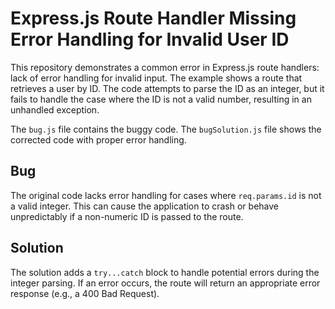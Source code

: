 # Express.js Route Handler Missing Error Handling for Invalid User ID

This repository demonstrates a common error in Express.js route handlers:  lack of error handling for invalid input.  The example shows a route that retrieves a user by ID.  The code attempts to parse the ID as an integer, but it fails to handle the case where the ID is not a valid number, resulting in an unhandled exception.

The `bug.js` file contains the buggy code.  The `bugSolution.js` file shows the corrected code with proper error handling.

## Bug
The original code lacks error handling for cases where `req.params.id` is not a valid integer. This can cause the application to crash or behave unpredictably if a non-numeric ID is passed to the route.

## Solution
The solution adds a `try...catch` block to handle potential errors during the integer parsing. If an error occurs, the route will return an appropriate error response (e.g., a 400 Bad Request).